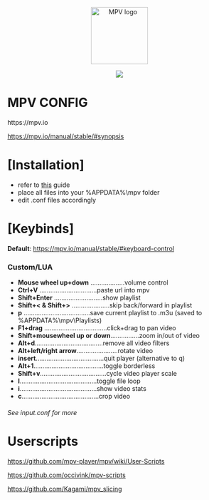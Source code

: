 <p align="center"><img src="http://i.imgur.com/qmxCXRC.png" alt="MPV logo" width="128" height="128"/></p>
<p align="center"><img src="https://i.imgur.com/TpkpA9R.gif" max-width:100% height:auto/></p>
<div class="header">
  <h1>MPV CONFIG</h1>
</div>
https://mpv.io

https://mpv.io/manual/stable/#synopsis

<h1>[Installation]</h1>

* refer to [this](https://github.com/kpganon/Guides/blob/master/mpv%20guide%20v1.0.txt) guide
* place all files into your %APPDATA%\mpv folder
* edit .conf files accordingly

<h1>[Keybinds]</h1>

__Default__: https://mpv.io/manual/stable/#keyboard-control

<h3>Custom/LUA</h3>

* __Mouse wheel up+down__ ...................volume control
* __Ctrl+V__ ................................paste url into mpv
* __Shift+Enter__ ...........................show playlist
* __Shift+< & Shift+>__ .....................skip back/forward in playlist
* __p__ .....................................save current playlist to .m3u (saved to %APPDATA%\mpv\Playlists)
* __F1+drag__ ...................................click+drag to pan video
* __Shift+mousewheel up or down__................zoom in/out of video
* __Alt+d__......................................remove all video filters
* __Alt+left/right arrow__.......................rotate video
* __insert__......................................quit player (alternative to q)
* __Alt+1__.......................................toggle borderless
* __Shift+v__.....................................cycle video player scale
* __l__...........................................toggle file loop
* __i__...........................................show video stats
* __c__...........................................crop video

<h6><i>See input.conf for more</i></h6>

<h1>Userscripts</h1>

https://github.com/mpv-player/mpv/wiki/User-Scripts

https://github.com/occivink/mpv-scripts

https://github.com/Kagami/mpv_slicing

